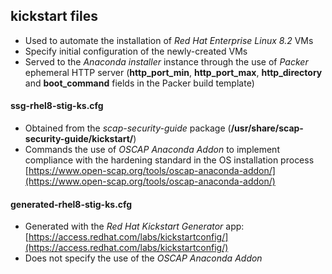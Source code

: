 ## kickstart files
 - Used to automate the installation of _Red Hat Enterprise Linux 8.2_ VMs
 - Specify initial configuration of the newly-created VMs
 - Served to the _Anaconda installer_ instance through the use of _Packer_ ephemeral HTTP server (**http_port_min**, **http_port_max**, **http_directory** and **boot_command** fields in the Packer build template)
#### ssg-rhel8-stig-ks.cfg
- Obtained from the _scap-security-guide_ package (**/usr/share/scap-security-guide/kickstart/**)
- Commands the use of _OSCAP Anaconda Addon_ to implement compliance with the hardening standard in the OS installation process
[https://www.open-scap.org/tools/oscap-anaconda-addon/](https://www.open-scap.org/tools/oscap-anaconda-addon/)
#### generated-rhel8-stig-ks.cfg
- Generated with the _Red Hat Kickstart Generator_ app: [https://access.redhat.com/labs/kickstartconfig/](https://access.redhat.com/labs/kickstartconfig/)
- Does not specify the use of the _OSCAP Anaconda Addon_ 
